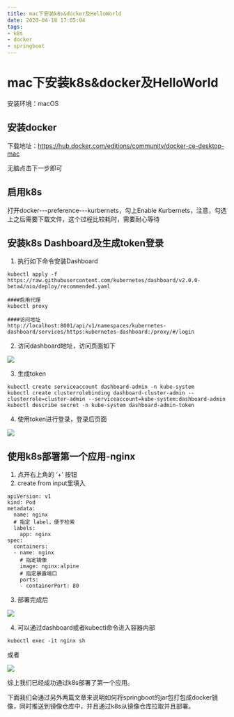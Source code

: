```yaml
---
title: mac下安装k8s&docker及HelloWorld
date: 2020-04-18 17:05:04
tags:
- k8s
- docker
- springboot
---
```


# mac下安装k8s&docker及HelloWorld

安装环境：macOS

## 安装docker

下载地址：https://hub.docker.com/editions/community/docker-ce-desktop-mac

无脑点击下一步即可

## 启用k8s

打开docker---preference---kurbernets，勾上Enable Kurbernets，注意，勾选上之后需要下载文件，这个过程比较耗时，需要耐心等待

## 安装k8s Dashboard及生成token登录

1. 执行如下命令安装Dashboard

```
kubectl apply -f https://raw.githubusercontent.com/kubernetes/dashboard/v2.0.0-beta4/aio/deploy/recommended.yaml

####启用代理
kubectl proxy

####访问地址
http://localhost:8001/api/v1/namespaces/kubernetes-dashboard/services/https:kubernetes-dashboard:/proxy/#/login
```

2. 访问dashboard地址，访问页面如下

![](https://tva1.sinaimg.cn/large/007S8ZIlgy1gdtozml4wdj30sn0btq42.jpg)

3. 生成token

```
kubectl create serviceaccount dashboard-admin -n kube-system
kubectl create clusterrolebinding dashboard-cluster-admin --clusterrole=cluster-admin --serviceaccount=kube-system:dashboard-admin
kubectl describe secret -n kube-system dashboard-admin-token
```

4. 使用token进行登录，登录后页面

![](https://tva1.sinaimg.cn/large/007S8ZIlgy1gdy1d8hujbj31gh0inq5v.jpg)

## 使用k8s部署第一个应用-nginx

1. 点开右上角的 ‘+’ 按钮
2. create from input里填入

```
apiVersion: v1
kind: Pod
metadata:
  name: nginx
  # 指定 label，便于检索
  labels:
    app: nginx
spec:
  containers:
  - name: nginx
    # 指定镜像
    image: nginx:alpine
    # 指定暴露端口
    ports:
    - containerPort: 80
```

3. 部署完成后

![](https://tva1.sinaimg.cn/large/007S8ZIlgy1gdy1gb14zij31gl0i9jtj.jpg)

4. 可以通过dashboard或者kubectl命令进入容器内部

```
kubectl exec -it nginx sh
```

或者

![](https://tva1.sinaimg.cn/large/007S8ZIlgy1gdy1izucnsj31hb0j7aci.jpg)

综上我们已经成功通过k8s部署了第一个应用。

下面我们会通过另外两篇文章来说明如何将springboot的jar包打包成docker镜像，同时推送到镜像仓库中，并且通过k8s从镜像仓库拉取并且部署。
